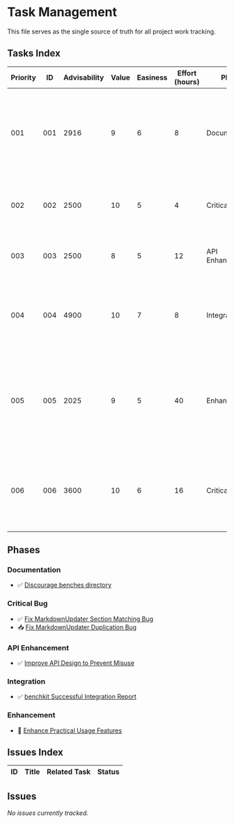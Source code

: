 # Task Management

This file serves as the single source of truth for all project work tracking.

## Tasks Index

| Priority | ID | Advisability | Value | Easiness | Effort (hours) | Phase | Status | Task | Description |
|----------|----|--------------|----- |----------|----------------|-------|--------|------|-------------|
| 001 | 001 | 2916 | 9 | 6 | 8 | Documentation | ✅ (Completed) | [Discourage benches directory](completed/001_discourage_benches_directory.md) | Strengthen benchkit's positioning by actively discouraging benches/ directory usage and promoting standard directory integration |
| 002 | 002 | 2500 | 10 | 5 | 4 | Critical Bug | ✅ (Completed) | [Fix MarkdownUpdater Section Matching Bug](completed/002_fix_markdown_section_matching_bug.md) | CRITICAL: Fix substring matching bug in MarkdownUpdater causing section duplication |
| 003 | 003 | 2500 | 8 | 5 | 12 | API Enhancement | ✅ (Completed) | [Improve API Design to Prevent Misuse](completed/003_improve_api_design_prevent_misuse.md) | Improve MarkdownUpdater API to prevent section name conflicts |
| 004 | 004 | 4900 | 10 | 7 | 8 | Integration | ✅ (Completed) | [benchkit Successful Integration Report](completed/004_benchkit_successful_integration_report.md) | Document successful production integration of benchkit 0.5.0 in wflow project with comprehensive validation |
| 005 | 005 | 2025 | 9 | 5 | 40 | Enhancement | 🔄 (Planned) | [Enhance Practical Usage Features](005_enhance_practical_usage_features.md) | Implement practical enhancements based on real-world usage feedback: update chain pattern, validation framework, templates, and historical tracking |
| 006 | 006 | 3600 | 10 | 6 | 16 | Critical Bug | 📥 (Backlog) | [Fix MarkdownUpdater Duplication Bug](backlog/006_fix_markdown_updater_duplication_bug.md) | Detailed specification for fixing critical duplication bug in MarkdownUpdater with comprehensive test cases and solutions |

## Phases

### Documentation
*   ✅ [Discourage benches directory](completed/001_discourage_benches_directory.md)

### Critical Bug
*   ✅ [Fix MarkdownUpdater Section Matching Bug](completed/002_fix_markdown_section_matching_bug.md)
*   📥 [Fix MarkdownUpdater Duplication Bug](backlog/006_fix_markdown_updater_duplication_bug.md)

### API Enhancement  
*   ✅ [Improve API Design to Prevent Misuse](completed/003_improve_api_design_prevent_misuse.md)

### Integration
*   ✅ [benchkit Successful Integration Report](completed/004_benchkit_successful_integration_report.md)

### Enhancement
*   🔄 [Enhance Practical Usage Features](005_enhance_practical_usage_features.md)

## Issues Index

| ID | Title | Related Task | Status |
|----|-------|--------------|--------|

## Issues

*No issues currently tracked.*